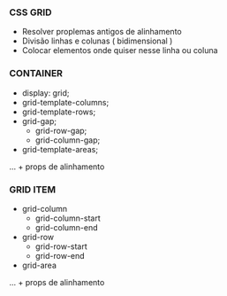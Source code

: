 
### CSS GRID

- Resolver proplemas antigos de alinhamento
- Divisão linhas e colunas ( bidimensional )
- Colocar elementos onde quiser nesse linha ou coluna

### CONTAINER

- display: grid;
- grid-template-columns;
- grid-template-rows;
- grid-gap;
    - grid-row-gap;
    - grid-column-gap;
- grid-template-areas;

... + props de alinhamento

### GRID ITEM

- grid-column
    - grid-column-start
    - grid-column-end
- grid-row
    - grid-row-start
    - grid-row-end
- grid-area

... + props de alinhamento